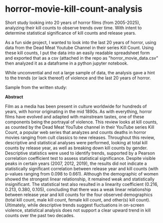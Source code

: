 # horror-movie-kill-count-analysis
Short study looking into 20 years of horror films (from 2005-2025), analyzing their kill counts to observe trends over time. With intent to determine statistical significance of kill counts and release years.

As a fun side project, I wanted to look into the last 20 years of horror, using data from the Dead Meat Youtube Channel in their series Kill Count. Using these kill counts, I put the data into an easily readable spreadsheet form and exported that as a csv (attached in the repo as "horror_movie_data.csv" then analyzed it as a dataframe in a python jupyter notebook. 

While unconvential and not a large sample of data, the analysis gave a hint to the trends (or lack thereof) of violence and the last 20 years of horror.

Sample from the written study:

**Abstract**

Film as a media has been present in culture worldwide for hundreds of years, with horror originating in the
mid 1890s. As with everything, horror films have evolved and adapted with mainstream tastes, one of these
components being the portrayal of violence. This review looks at kill counts, as counted by the Dead Meat
YouTube channel in their YouTube series Kill Count, a popular web series that analyzes and counts deaths in
horror movies ranging from cult classics to new releases. Throughout this review, descriptive and statistical
analyses were performed, looking at total kill counts by release year, as well as breaking down kill counts by
gender. Descriptive statistics were used to identify trends, supported by a Pearson correlation coefficient test
to assess statistical significance. Despite visible peaks in certain years (2007, 2012, 2019), the results did not
indicate a statistically significant correlation between release year and kill counts (with p-values ranging from
0.098 to 0.661). Although the demographic of women showed the strongest linear relationship, it remained
weak and statistically insignificant. The statistical test also resulted in a linearity coefficient (0.216, 0.213,
0.380, 0.105), concluding that there was a weak linear relationship between release year and kill counts for
the four observed demographics (total kill count, male kill count, female kill count, and other(s) kill count).
Ultimately, while descriptive trends suggest fluctuations in on-screen violence, statistical analysis does not
support a clear upward trend in kill counts over the past two decades.
